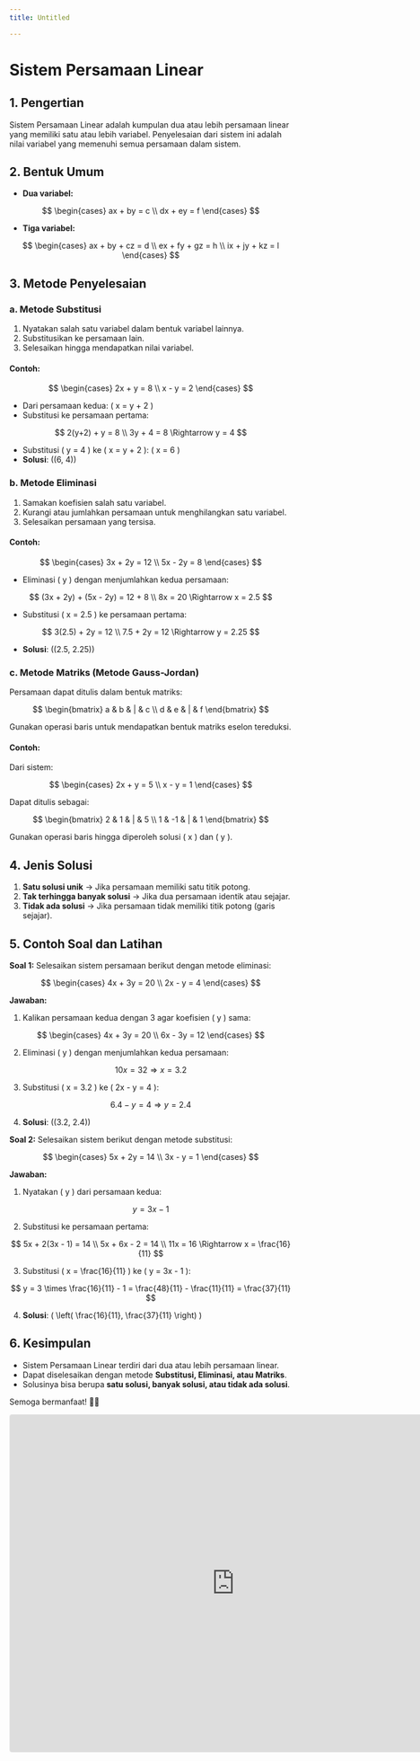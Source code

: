 ```yaml
---
title: Untitled

---
```


# Sistem Persamaan Linear

## 1. Pengertian
Sistem Persamaan Linear adalah kumpulan dua atau lebih persamaan linear yang memiliki satu atau lebih variabel. Penyelesaian dari sistem ini adalah nilai variabel yang memenuhi semua persamaan dalam sistem.

## 2. Bentuk Umum
- **Dua variabel:**

$$
\begin{cases} 
ax + by = c \\ 
dx + ey = f 
\end{cases}
$$

- **Tiga variabel:**

$$
\begin{cases} 
ax + by + cz = d \\ 
ex + fy + gz = h \\ 
ix + jy + kz = l 
\end{cases}
$$

## 3. Metode Penyelesaian

### a. Metode Substitusi
1. Nyatakan salah satu variabel dalam bentuk variabel lainnya.
2. Substitusikan ke persamaan lain.
3. Selesaikan hingga mendapatkan nilai variabel.

#### Contoh:

$$
\begin{cases} 
2x + y = 8 \\ 
x - y = 2 
\end{cases}
$$

- Dari persamaan kedua: \( x = y + 2 \)
- Substitusi ke persamaan pertama:

$$
2(y+2) + y = 8 \\
3y + 4 = 8 \Rightarrow y = 4
$$

- Substitusi \( y = 4 \) ke \( x = y + 2 \): \( x = 6 \)
- **Solusi**: \((6, 4)\)

### b. Metode Eliminasi
1. Samakan koefisien salah satu variabel.
2. Kurangi atau jumlahkan persamaan untuk menghilangkan satu variabel.
3. Selesaikan persamaan yang tersisa.

#### Contoh:

$$
\begin{cases} 
3x + 2y = 12 \\ 
5x - 2y = 8 
\end{cases}
$$

- Eliminasi \( y \) dengan menjumlahkan kedua persamaan:

$$
(3x + 2y) + (5x - 2y) = 12 + 8 \\
8x = 20 \Rightarrow x = 2.5
$$

- Substitusi \( x = 2.5 \) ke persamaan pertama:

$$
3(2.5) + 2y = 12 \\
7.5 + 2y = 12 \Rightarrow y = 2.25
$$

- **Solusi**: \((2.5, 2.25)\)

### c. Metode Matriks (Metode Gauss-Jordan)
Persamaan dapat ditulis dalam bentuk matriks:

$$
\begin{bmatrix} a & b & | & c \\ d & e & | & f \end{bmatrix}
$$

Gunakan operasi baris untuk mendapatkan bentuk matriks eselon tereduksi.

#### Contoh:
Dari sistem:

$$
\begin{cases} 
2x + y = 5 \\ 
x - y = 1 
\end{cases}
$$

Dapat ditulis sebagai:

$$
\begin{bmatrix} 2 & 1 & | & 5 \\ 1 & -1 & | & 1 \end{bmatrix}
$$

Gunakan operasi baris hingga diperoleh solusi \( x \) dan \( y \).

## 4. Jenis Solusi
1. **Satu solusi unik** → Jika persamaan memiliki satu titik potong.
2. **Tak terhingga banyak solusi** → Jika dua persamaan identik atau sejajar.
3. **Tidak ada solusi** → Jika persamaan tidak memiliki titik potong (garis sejajar).

## 5. Contoh Soal dan Latihan

**Soal 1:**
Selesaikan sistem persamaan berikut dengan metode eliminasi:

$$
\begin{cases} 
4x + 3y = 20 \\ 
2x - y = 4 
\end{cases}
$$

**Jawaban:**
1. Kalikan persamaan kedua dengan 3 agar koefisien \( y \) sama:

$$
\begin{cases} 
4x + 3y = 20 \\ 
6x - 3y = 12 
\end{cases}
$$

2. Eliminasi \( y \) dengan menjumlahkan kedua persamaan:

$$
10x = 32 \Rightarrow x = 3.2
$$

3. Substitusi \( x = 3.2 \) ke \( 2x - y = 4 \):

$$
6.4 - y = 4 \Rightarrow y = 2.4
$$

4. **Solusi**: \((3.2, 2.4)\)

**Soal 2:**
Selesaikan sistem berikut dengan metode substitusi:

$$
\begin{cases} 
5x + 2y = 14 \\ 
3x - y = 1 
\end{cases}
$$

**Jawaban:**
1. Nyatakan \( y \) dari persamaan kedua:

$$
y = 3x - 1
$$

2. Substitusi ke persamaan pertama:

$$
5x + 2(3x - 1) = 14 \\
5x + 6x - 2 = 14 \\
11x = 16 \Rightarrow x = \frac{16}{11}
$$

3. Substitusi \( x = \frac{16}{11} \) ke \( y = 3x - 1 \):

$$
y = 3 \times \frac{16}{11} - 1 = \frac{48}{11} - \frac{11}{11} = \frac{37}{11}
$$

4. **Solusi**: \( \left( \frac{16}{11}, \frac{37}{11} \right) \)

## 6. Kesimpulan
- Sistem Persamaan Linear terdiri dari dua atau lebih persamaan linear.
- Dapat diselesaikan dengan metode **Substitusi, Eliminasi, atau Matriks**.
- Solusinya bisa berupa **satu solusi, banyak solusi, atau tidak ada solusi**.

Semoga bermanfaat! 🚀✨


<iframe src="https://www.geogebra.org/calculator/fbupupk4" width="800" height="600" allowfullscreen style="border: 1px solid #e4e4e4;border-radius: 4px;" frameborder="0"></iframe>